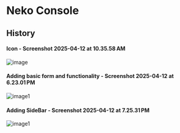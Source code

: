 #  Neko Console

## History 

#### Icon - Screenshot 2025-04-12 at 10.35.58 AM

![image](/docs/Screenshot%202025-04-12%20at%2010.35.58 AM.png)


#### Adding basic form and functionality - Screenshot 2025-04-12 at 6.23.01 PM

![image1](/docs/Screenshot%202025-04-12%20at%206.23.01 PM.png)


#### Adding SideBar - Screenshot 2025-04-12 at 7.25.31 PM

![image1](/docs/Screenshot%202025-04-12%20at%207.25.31 PM.png)
